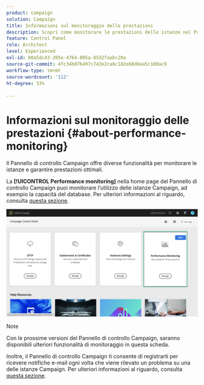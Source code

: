 ```yaml
---
product: campaign
solution: Campaign
title: Informazioni sul monitoraggio delle prestazioni
description: Scopri come monitorare le prestazioni delle istanze nel Pannello di controllo Campaign
feature: Control Panel
role: Architect
level: Experienced
exl-id: 80a5dc43-205e-4764-805a-85d2faabc20a
source-git-commit: 4fc34b07b497c743e2ca6c182e68d6ea5c180ac9
workflow-type: tm+mt
source-wordcount: '112'
ht-degree: 33%

---
```


# Informazioni sul monitoraggio delle prestazioni {#about-performance-monitoring}

Il Pannello di controllo Campaign offre diverse funzionalità per monitorare le istanze e garantire prestazioni ottimali.

La **[!UICONTROL Performance monitoring]** nella home page del Pannello di controllo Campaign puoi monitorare l’utilizzo delle istanze Campaign, ad esempio la capacità del database. Per ulteriori informazioni al riguardo, consulta [questa sezione](../../performance-monitoring/using/database-monitoring.md).

![](assets/performance_card.png)

>[!NOTE]
>
>Con le prossime versioni del Pannello di controllo Campaign, saranno disponibili ulteriori funzionalità di monitoraggio in questa scheda.

Inoltre, il Pannello di controllo Campaign ti consente di registrarti per ricevere notifiche e-mail ogni volta che viene rilevato un problema su una delle istanze Campaign. Per ulteriori informazioni al riguardo, consulta [questa sezione](../../performance-monitoring/using/email-alerting.md).
